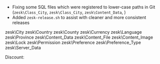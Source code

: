 - Fixing some SQL files which were registered to lower-case paths in Git (`zesk\Class_City`, `zesk\Class_City`, `zesk\Content_Data`, )
- Added `zesk-release.sh` to assist with cleaner and more consistent releases

zesk\City
zesk\Country
zesk\County
zesk\Currency
zesk\Language
zesk\Province
zesk\Content_Data
zesk\Content_File
zesk\Content_Image
zesk\Lock
zesk\Permission
zesk\Preference
zesk\Preference_Type
zesk\Server_Data

Discount:

<span id="output14"> </span>

